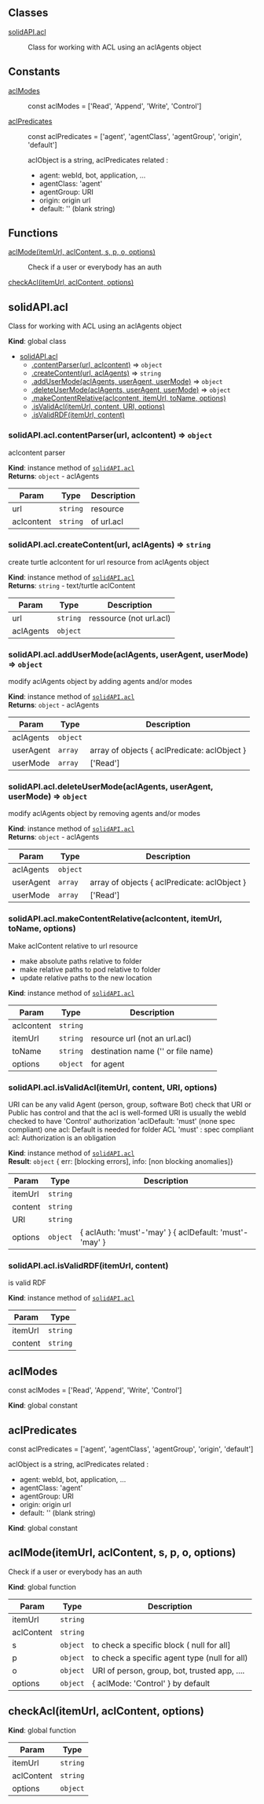 ## Classes

<dl>
<dt><a href="#solidAPI.acl">solidAPI.acl</a></dt>
<dd><p>Class for working with ACL
using an aclAgents object</p>
</dd>
</dl>

## Constants

<dl>
<dt><a href="#aclModes">aclModes</a></dt>
<dd><p>const aclModes = [&#39;Read&#39;, &#39;Append&#39;, &#39;Write&#39;, &#39;Control&#39;]</p>
</dd>
<dt><a href="#aclPredicates">aclPredicates</a></dt>
<dd><p>const aclPredicates = [&#39;agent&#39;, &#39;agentClass&#39;, &#39;agentGroup&#39;, &#39;origin&#39;, &#39;default&#39;]</p>
<p>aclObject is a string, aclPredicates related :</p>
<ul>
<li>agent: webId, bot, application, ...</li>
<li>agentClass: &#39;agent&#39;</li>
<li>agentGroup: URI</li>
<li>origin: origin url</li>
<li>default: &#39;&#39; (blank string)</li>
</ul>
</dd>
</dl>

## Functions

<dl>
<dt><a href="#aclMode">aclMode(itemUrl, aclContent, s, p, o, options)</a></dt>
<dd><p>Check if a user or everybody has an auth</p>
</dd>
<dt><a href="#checkAcl">checkAcl(itemUrl, aclContent, options)</a></dt>
<dd></dd>
</dl>

<a name="solidAPI.acl"></a>

## solidAPI.acl
Class for working with ACL
using an aclAgents object

**Kind**: global class  

* [solidAPI.acl](#solidAPI.acl)
    * [.contentParser(url, aclcontent)](#solidAPI.acl+contentParser) ⇒ <code>object</code>
    * [.createContent(url, aclAgents)](#solidAPI.acl+createContent) ⇒ <code>string</code>
    * [.addUserMode(aclAgents, userAgent, userMode)](#solidAPI.acl+addUserMode) ⇒ <code>object</code>
    * [.deleteUserMode(aclAgents, userAgent, userMode)](#solidAPI.acl+deleteUserMode) ⇒ <code>object</code>
    * [.makeContentRelative(aclcontent, itemUrl, toName, options)](#solidAPI.acl+makeContentRelative)
    * [.isValidAcl(itemUrl, content, URI, options)](#solidAPI.acl+isValidAcl)
    * [.isValidRDF(itemUrl, content)](#solidAPI.acl+isValidRDF)

<a name="solidAPI.acl+contentParser"></a>

### solidAPI.acl.contentParser(url, aclcontent) ⇒ <code>object</code>
aclcontent parser

**Kind**: instance method of [<code>solidAPI.acl</code>](#solidAPI.acl)  
**Returns**: <code>object</code> - aclAgents  

| Param | Type | Description |
| --- | --- | --- |
| url | <code>string</code> | resource |
| aclcontent | <code>string</code> | of url.acl |

<a name="solidAPI.acl+createContent"></a>

### solidAPI.acl.createContent(url, aclAgents) ⇒ <code>string</code>
create turtle aclcontent for url resource from aclAgents object

**Kind**: instance method of [<code>solidAPI.acl</code>](#solidAPI.acl)  
**Returns**: <code>string</code> - text/turtle aclContent  

| Param | Type | Description |
| --- | --- | --- |
| url | <code>string</code> | ressource (not url.acl) |
| aclAgents | <code>object</code> |  |

<a name="solidAPI.acl+addUserMode"></a>

### solidAPI.acl.addUserMode(aclAgents, userAgent, userMode) ⇒ <code>object</code>
modify aclAgents object by adding agents and/or modes

**Kind**: instance method of [<code>solidAPI.acl</code>](#solidAPI.acl)  
**Returns**: <code>object</code> - aclAgents  

| Param | Type | Description |
| --- | --- | --- |
| aclAgents | <code>object</code> |  |
| userAgent | <code>array</code> | array of objects { aclPredicate: aclObject } |
| userMode | <code>array</code> | ['Read'] |

<a name="solidAPI.acl+deleteUserMode"></a>

### solidAPI.acl.deleteUserMode(aclAgents, userAgent, userMode) ⇒ <code>object</code>
modify aclAgents object by removing agents and/or modes

**Kind**: instance method of [<code>solidAPI.acl</code>](#solidAPI.acl)  
**Returns**: <code>object</code> - aclAgents  

| Param | Type | Description |
| --- | --- | --- |
| aclAgents | <code>object</code> |  |
| userAgent | <code>array</code> | array of objects { aclPredicate: aclObject } |
| userMode | <code>array</code> | ['Read'] |

<a name="solidAPI.acl+makeContentRelative"></a>

### solidAPI.acl.makeContentRelative(aclcontent, itemUrl, toName, options)
Make aclContent relative to url resource
- make absolute paths relative to folder
- make relative paths to pod relative to folder
- update relative paths to the new location

**Kind**: instance method of [<code>solidAPI.acl</code>](#solidAPI.acl)  

| Param | Type | Description |
| --- | --- | --- |
| aclcontent | <code>string</code> |  |
| itemUrl | <code>string</code> | resource url (not an url.acl) |
| toName | <code>string</code> | destination name ('' or file name) |
| options | <code>object</code> | for agent |

<a name="solidAPI.acl+isValidAcl"></a>

### solidAPI.acl.isValidAcl(itemUrl, content, URI, options)
URI can be any valid Agent (person, group, software Bot)
check that URI or Public has control and that the acl is well-formed
URI is usually the webId checked to have 'Control' authorization
'aclDefault: 'must' (none spec compliant) one acl: Default is needed for folder ACL
'must' : spec compliant acl: Authorization is an obligation

**Kind**: instance method of [<code>solidAPI.acl</code>](#solidAPI.acl)  
**Result**: <code>object</code> { err: [blocking errors], info: [non blocking anomalies]}  

| Param | Type | Description |
| --- | --- | --- |
| itemUrl | <code>string</code> |  |
| content | <code>string</code> |  |
| URI | <code>string</code> |  |
| options | <code>object</code> | { aclAuth: 'must'-'may' } { aclDefault: 'must'-'may' } |

<a name="solidAPI.acl+isValidRDF"></a>

### solidAPI.acl.isValidRDF(itemUrl, content)
is valid RDF

**Kind**: instance method of [<code>solidAPI.acl</code>](#solidAPI.acl)  

| Param | Type |
| --- | --- |
| itemUrl | <code>string</code> | 
| content | <code>string</code> | 

<a name="aclModes"></a>

## aclModes
const aclModes = ['Read', 'Append', 'Write', 'Control']

**Kind**: global constant  
<a name="aclPredicates"></a>

## aclPredicates
const aclPredicates = ['agent', 'agentClass', 'agentGroup', 'origin', 'default']

aclObject is a string, aclPredicates related :
- agent: webId, bot, application, ...
- agentClass: 'agent'
- agentGroup: URI
- origin: origin url
- default: '' (blank string)

**Kind**: global constant  
<a name="aclMode"></a>

## aclMode(itemUrl, aclContent, s, p, o, options)
Check if a user or everybody has an auth

**Kind**: global function  

| Param | Type | Description |
| --- | --- | --- |
| itemUrl | <code>string</code> |  |
| aclContent | <code>string</code> |  |
| s | <code>object</code> | to check a specific block ( null for all] |
| p | <code>object</code> | to check a specific agent type (null for all) |
| o | <code>object</code> | URI of person, group, bot, trusted app, .... |
| options | <code>object</code> | { aclMode: 'Control' } by default |

<a name="checkAcl"></a>

## checkAcl(itemUrl, aclContent, options)
**Kind**: global function  

| Param | Type |
| --- | --- |
| itemUrl | <code>string</code> | 
| aclContent | <code>string</code> | 
| options | <code>object</code> | 


